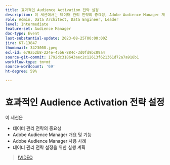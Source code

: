 ```yaml
---
title: 효과적인 Audience Activation 전략 설정
description: 이 세션에서는 데이터 관리 전략의 중요성, Adobe Audience Manager 개요 및 기능, Adobe Audience Manager 사용 사례, 데이터 관리 전략 설정을 위한 작업 계획을 다룹니다.
role: Admin, Data Architect, Data Engineer, Leader
level: Intermediate
feature-set: Audience Manager
doc-type: Event
last-substantial-update: 2023-08-25T00:00:00Z
jira: KT-13847
thumbnail: 3423008.jpeg
exl-id: e79a52b8-224e-45b6-884c-3d0fd9bc09a4
source-git-commit: 1792dc318643aec2c12613f621361d72a7a918b1
workflow-type: tm+mt
source-wordcount: '69'
ht-degree: 59%

---
```


# 효과적인 Audience Activation 전략 설정

이 세션은

- 데이터 관리 전략의 중요성
- Adobe Audience Manager 개요 및 기능
- Adobe Audience Manager 사용 사례
- 데이터 관리 전략 설정을 위한 실행 계획

>[!VIDEO](https://video.tv.adobe.com/v/3423008/?learn=on)
